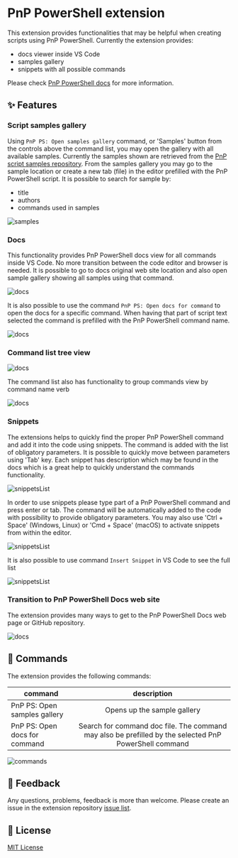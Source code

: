 # PnP PowerShell extension

This extension provides functionalities that may be helpful when creating scripts using PnP PowerShell. Currently the extension provides:

- docs viewer inside VS Code
- samples gallery
- snippets with all possible commands

Please check [PnP PowerShell docs](https://pnp.github.io/powershell/) for more information.

## ✨ Features

### Script samples gallery

Using `PnP PS: Open samples gallery` command, or 'Samples' button from the controls above the command list, you may open the gallery with all available samples. Currently the samples shown are retrieved from the [PnP script samples repository](https://github.com/pnp/script-samples). From the samples gallery you may go to the sample location or create a new tab (file) in the editor prefilled with the PnP PowerShell script. It is possible to search for sample by:

- title
- authors
- commands used in samples

![samples](/assets/images/samplesCommand.gif)

### Docs

This functionality provides PnP PowerShell docs view for all commands inside VS Code. No more transition between the code editor and browser is needed. It is possible to go to docs original web site location and also open sample gallery showing all samples using that command.

![docs](/assets/images/howDocsWork.gif)

It is also possible to use the command `PnP PS: Open docs for command` to open the docs for a specific command. When having that part of script text selected the command is prefilled with the PnP PowerShell command name.

![docs](/assets/images/docsCommand.gif)

### Command list tree view

![docs](/assets/images/treeViewIcon.png)

The command list also has functionality to group commands view by command name verb

![docs](/assets/images/treeView.png)

### Snippets

The extensions helps to quickly find the proper PnP PowerShell command and add it into the code using snippets. The command is added with the list of obligatory parameters. It is possible to quickly move between parameters using 'Tab' key. Each snippet has description which may be found in the docs which is a great help to quickly understand the commands functionality.

![snippetsList](/assets/images/snippets.gif)

In order to use snippets please type part of a PnP PowerShell command and press enter or tab. The command will be automatically added to the code with possibility to provide obligatory parameters. You may also use 'Ctrl + Space' (Windows, Linux) or 'Cmd + Space' (macOS) to activate snippets from within the editor.

![snippetsList](/assets/images/snippetsList.png)

It is also possible to use command `Insert Snippet` in VS Code to see the full list

![snippetsList](/assets/images/listOfCommandsFromToolbar.png)

### Transition to PnP PowerShell Docs web site

The extension provides many ways to get to the PnP PowerShell Docs web page or GitHub repository.

![docs](/assets/images/webPageButtons.png)

## 🤖 Commands

The extension provides the following commands:

| command   |      description      |
|----------|:-------------:|
| PnP PS: Open samples gallery | Opens up the sample gallery |
| PnP PS: Open docs for command | Search for command doc file. The command may also be prefilled by the selected PnP PowerShell command   |

![commands](/assets/images/commands.png)

## 💬 Feedback

Any questions, problems, feedback is more than welcome. Please create an issue in the extension repository [issue list](https://github.com/Adam-it/pnp-powershell-extension/issues).

## 🔑 License

[MIT License](https://github.com/Adam-it/pnp-powershell-extension/blob/main/LICENSE.md)
